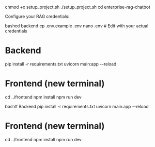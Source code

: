 chmod +x setup_project.sh
./setup_project.sh
cd enterprise-rag-chatbot

Configure your RAG credentials:

bashcd backend
cp .env.example .env
nano .env  # Edit with your actual credentials

# Backend
pip install -r requirements.txt
uvicorn main:app --reload

# Frontend (new terminal)
cd ../frontend
npm install
npm run dev

bash# Backend
pip install -r requirements.txt
uvicorn main:app --reload

# Frontend (new terminal)
cd ../frontend
npm install
npm run dev
